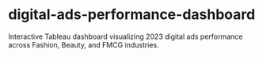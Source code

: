 # digital-ads-performance-dashboard
Interactive Tableau dashboard visualizing 2023 digital ads performance across Fashion, Beauty, and FMCG industries.
